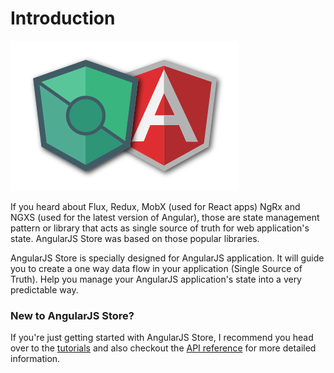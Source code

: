 # Introduction

![AngularJS with AngularJS Store](.gitbook/assets/favicon-with-angularjs.png)

If you heard about Flux, Redux, MobX \(used for React apps\) NgRx and  NGXS \(used for the latest version of Angular\), those are state management pattern or library that acts as single source of truth for web application's state. AngularJS Store was based on those popular libraries.

AngularJS Store is specially designed for AngularJS application. It will guide you to create a one way data flow in your application \(Single Source of Truth\). Help you manage your AngularJS application's state into a very predictable way.

### New to AngularJS Store?

 If you're just getting started with AngularJS Store, I recommend you head over to the [tutorials](tutorials/) and also checkout the [API reference](api-reference/) for more detailed information.

